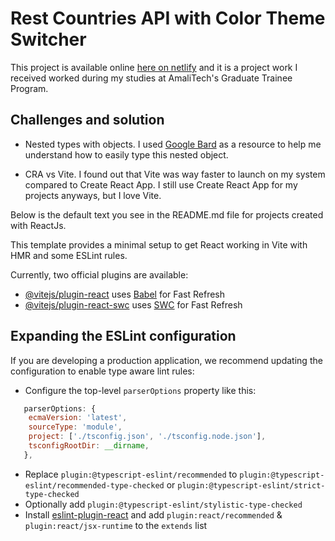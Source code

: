 # Rest Countries API with Color Theme Switcher

This project is available online [here on netlify](https://fastidious-conkies-1012e8.netlify.app/) and it is a project work I received worked during my studies at AmaliTech's Graduate Trainee Program.

## Challenges and solution

- Nested types with objects.
I used [Google Bard](https://bard.google.com) as a resource to help me understand how to easily type this nested object.

- CRA vs Vite.
I found out that Vite was way faster to launch on my system compared to Create React App.
I still use Create React App for my projects anyways, but I love Vite.

Below is the default text you see in the README.md file for projects created with ReactJs.

This template provides a minimal setup to get React working in Vite with HMR and some ESLint rules.

Currently, two official plugins are available:

- [@vitejs/plugin-react](https://github.com/vitejs/vite-plugin-react/blob/main/packages/plugin-react/README.md) uses [Babel](https://babeljs.io/) for Fast Refresh
- [@vitejs/plugin-react-swc](https://github.com/vitejs/vite-plugin-react-swc) uses [SWC](https://swc.rs/) for Fast Refresh

## Expanding the ESLint configuration

If you are developing a production application, we recommend updating the configuration to enable type aware lint rules:

- Configure the top-level `parserOptions` property like this:

```js
   parserOptions: {
    ecmaVersion: 'latest',
    sourceType: 'module',
    project: ['./tsconfig.json', './tsconfig.node.json'],
    tsconfigRootDir: __dirname,
   },
```

- Replace `plugin:@typescript-eslint/recommended` to `plugin:@typescript-eslint/recommended-type-checked` or `plugin:@typescript-eslint/strict-type-checked`
- Optionally add `plugin:@typescript-eslint/stylistic-type-checked`
- Install [eslint-plugin-react](https://github.com/jsx-eslint/eslint-plugin-react) and add `plugin:react/recommended` & `plugin:react/jsx-runtime` to the `extends` list
